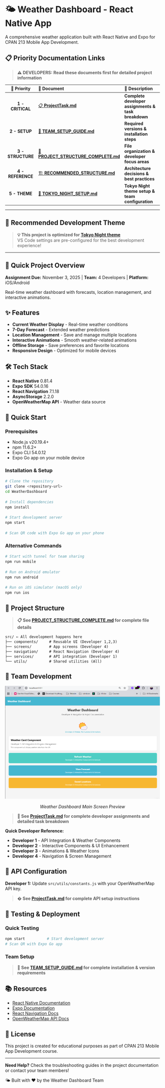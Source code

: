 # 🌤️ Weather Dashboard - React Native App

A comprehensive weather application built with React Native and Expo for CPAN 213 Mobile App Development.

## 📋 **Priority Documentation Links**

> **⚠️ DEVELOPERS: Read these documents first for detailed project information**

| 🎯 **Priority** | 📄 **Document** | 📝 **Description** |
|:--------------:|:---------------|:------------------|
| **1 - CRITICAL** | [📋 **ProjectTask.md**](./ProjectInfo/ProjectTask.md) | **Complete developer assignments & task breakdown** |
| **2 - SETUP** | [🚀 **TEAM_SETUP_GUIDE.md**](./ProjectInfo/TEAM_SETUP_GUIDE.md) | **Required versions & installation steps** |
| **3 - STRUCTURE** | [📁 **PROJECT_STRUCTURE_COMPLETE.md**](./ProjectInfo/PROJECT_STRUCTURE_COMPLETE.md) | **File organization & developer focus areas** |
| **4 - REFERENCE** | [🏗️ **RECOMMENDED_STRUCTURE.md**](./ProjectInfo/RECOMMENDED_STRUCTURE.md) | **Architecture decisions & best practices** |
| **5 - THEME** | [🌃 **TOKYO_NIGHT_SETUP.md**](./TOKYO_NIGHT_SETUP.md) | **Tokyo Night theme setup & team configuration** |

---

## 🌃 **Recommended Development Theme**

> **💡 This project is optimized for [Tokyo Night theme](./TOKYO_NIGHT_SETUP.md)**  
> VS Code settings are pre-configured for the best development experience!

---

## 📱 Quick Project Overview

**Assignment Due:** November 3, 2025 | **Team:** 4 Developers | **Platform:** iOS/Android

Real-time weather dashboard with forecasts, location management, and interactive animations.

## ✨ Features

- **Current Weather Display** - Real-time weather conditions
- **7-Day Forecast** - Extended weather predictions  
- **Location Management** - Save and manage multiple locations
- **Interactive Animations** - Smooth weather-related animations
- **Offline Storage** - Save preferences and favorite locations
- **Responsive Design** - Optimized for mobile devices

## 🛠️ Tech Stack

- **React Native** 0.81.4
- **Expo SDK** 54.0.16  
- **React Navigation** 7.1.18
- **AsyncStorage** 2.2.0
- **OpenWeatherMap API** - Weather data source

## 🚀 Quick Start

### Prerequisites
- Node.js v20.19.4+
- npm 11.6.2+
- Expo CLI 54.0.12
- Expo Go app on your mobile device

### Installation & Setup

```bash
# Clone the repository
git clone <repository-url>
cd WeatherDashboard

# Install dependencies
npm install

# Start development server
npm start

# Scan QR code with Expo Go app on your phone
```

### Alternative Commands

```bash
# Start with tunnel for team sharing
npm run mobile

# Run on Android emulator
npm run android

# Run on iOS simulator (macOS only)
npm run ios
```

## 📁 Project Structure

> **📋 See [PROJECT_STRUCTURE_COMPLETE.md](./ProjectInfo/PROJECT_STRUCTURE_COMPLETE.md) for complete file details**

```
src/ ← All development happens here
├── components/     # Reusable UI (Developer 1,2,3)
├── screens/        # App screens (Developer 4)  
├── navigation/     # React Navigation (Developer 4)
├── services/       # API integration (Developer 1)
└── utils/          # Shared utilities (All)
```

## 👥 Team Development

<div align="center">

![Weather Dashboard Main Screen](./assets/images/mainscreen.png)

*Weather Dashboard Main Screen Preview*

</div>

> **🎯 See [ProjectTask.md](./ProjectInfo/ProjectTask.md) for complete developer assignments and detailed task breakdown**

**Quick Developer Reference:**
- **Developer 1** - API Integration & Weather Components
- **Developer 2** - Interactive Components & UI Enhancement  
- **Developer 3** - Animations & Weather Icons
- **Developer 4** - Navigation & Screen Management

## 🔑 API Configuration

**Developer 1:** Update `src/utils/constants.js` with your OpenWeatherMap API key.

> **� See [ProjectTask.md](./ProjectInfo/ProjectTask.md) for complete API setup instructions**

## 📱 Testing & Deployment

### Quick Testing
```bash
npm start          # Start development server
# Scan QR with Expo Go app
```

### Team Setup
> **🚀 See [TEAM_SETUP_GUIDE.md](./ProjectInfo/TEAM_SETUP_GUIDE.md) for complete installation & version requirements**

## 📚 Resources

- [React Native Documentation](https://reactnative.dev/)
- [Expo Documentation](https://docs.expo.dev/)
- [React Navigation Docs](https://reactnavigation.org/)
- [OpenWeatherMap API Docs](https://openweathermap.org/api)

## 📄 License

This project is created for educational purposes as part of CPAN 213 Mobile App Development course.

---

**Need Help?** Check the troubleshooting guides in the project documentation or contact your team members!

🌤️ Built with ❤️ by the Weather Dashboard Team